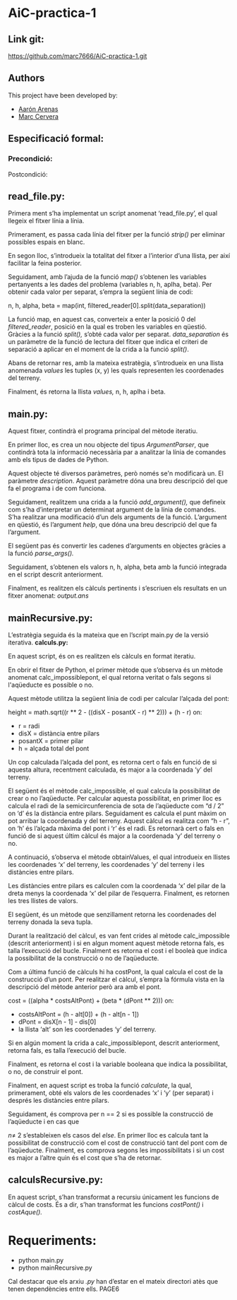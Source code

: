 # AiC-practica-1

## Link git:

https://github.com/marc7666/AiC-practica-1.git

## Authors
This project have been developed by:
- [Aarón Arenas](https://github.com/aaron-at97)
- [Marc Cervera](https://github.com/marc7666)

## Especificació formal:

### Precondició: 



Postcondició: 

## read_file.py:

Primera ment s’ha implementat un script anomenat ‘read\_file.py’, el qual llegeix el fitxer línia a línia.

Primerament, es passa cada línia del fitxer per la funció *strip()* per eliminar possibles espais en blanc.

En segon lloc, s’introdueix la totalitat del fitxer a l’interior d’una llista, per així facilitar la feina posterior.

Seguidament, amb l’ajuda de la funció *map()* s’obtenen les variables pertanyents a les dades del problema (variables n, h, aplha, beta). Per obtenir cada valor per separat, s’empra la següent línia de codi:

n, h, alpha, beta = map(int, filtered\_reader[0].split(data\_separation))

La funció map, en aquest cas, converteix a enter la posició 0 del *filtered\_reader*, posició en la qual es troben les variables en qüestió. Gràcies a la funció *split(),*  s’obté  cada valor per separat. *data\_separation* és un paràmetre de la funció de lectura del fitxer que indica el criteri de separació a aplicar en el moment de la crida a la funció *split()*.

Abans de retornar res, amb la mateixa estratègia, s’introdueix en una llista anomenada *values* les tuples (x, y) les quals representen les coordenades del terreny.

Finalment, és retorna la llista *values,* n, h, aplha i beta.

## main.py:

Aquest fitxer, contindrà el programa principal del mètode iteratiu.

En primer lloc, es crea un nou objecte del tipus *ArgumentParser*, que contindrà tota la informació necessària par a analitzar la línia de comandes amb els tipus de dades de Python.

Aquest objecte té diversos paràmetres, però només se'n modificarà un. El paràmetre *description*. Aquest paràmetre dóna una breu descripció del que fa el programa i de com funciona.

Seguidament, realitzem una crida a la funció *add\_argument(),* que defineix com s’ha d’interpretar un determinat argument de la línia de comandes. S’ha realitzar una modificació d’un dels arguments de la funció. L’argument en qüestió, és l’argument *help*, que dóna una breu descripció del que fa l’argument.

El següent pas és convertir les cadenes d’arguments en objectes gràcies a la funció *parse\_args().*

Seguidament, s’obtenen els valors n, h, alpha, beta amb la funció integrada en el script descrit anteriorment.

Finalment, es realitzen els càlculs pertinents i s’escriuen els resultats en un fitxer anomenat: *output.ans*

## mainRecursive.py:

L’estratègia seguida és la mateixa que en l’script main.py de la versió iterativa.  **calculs.py:** 

En aquest script, és on es realitzen els càlculs en format iteratiu.

En  obrir  el  fitxer  de  Python,  el  primer  mètode  que  s’observa  és  un  mètode  anomenat calc\_impossiblepont, el qual retorna veritat o fals segons si l'aqüeducte es possible o no.

Aquest mètode utilitza la següent línia de codi per calcular l’alçada del pont:

height = math.sqrt((r \*\* 2 - ((disX - posantX - r) \*\* 2))) + (h - r) on:

- r = radi
- disX = distància entre pilars
- posantX = primer pilar
- h = alçada total del pont

Un cop calculada l’alçada del pont, es retorna cert o fals en funció de si aquesta altura, recentment calculada, és major a la coordenada ‘y’ del terreny.

El següent és el mètode calc\_impossible, el qual calcula la possibilitat de crear o no l’aqüeducte. Per calcular aquesta possibilitat, en primer lloc es calcula el radi de la semicircunferencia de sota de l’aqüeducte com “d / 2” on ‘d’ és la distància entre pilars. Seguidament es calcula el punt màxim on pot arribar la coordenada y del terreny. Aquest càlcul es realitza com “h - r”, on ‘h’ és l’alçada màxima del pont i ‘r’ és el radi. Es retornarà cert o fals en funció de si aquest últim càlcul és major a la coordenada ‘y’ del terreny o no.

A continuació, s’observa el mètode obtainValues, el qual introdueix en llistes les coordenades ‘x’ del terreny, les coordenades ‘y’ del terreny i les distàncies entre pilars.

Les distàncies entre pilars es calculen com la coordenada ‘x’ del pilar de la dreta menys la coordenada ‘x’ del pilar de l’esquerra. Finalment, es retornen les tres llistes de valors.

El següent, és un mètode que senzillament retorna les coordenades del terreny donada la seva tupla.

Durant la realització del càlcul, es van fent crides al mètode calc\_impossible (descrit anteriorment) i si en algun moment aquest mètode retorna fals, es talla l’execució del bucle. Finalment es retorna el cost i el booleà que indica la possibilitat de la construcció o no de l’aqüeducte.

Com a última funció de càlculs hi ha costPont, la qual calcula el cost de la construcció d’un pont. Per realitzar el càlcul, s’empra la fórmula vista en la descripció del mètode anterior però ara amb el pont.

cost = ((alpha \* costsAltPont) + (beta \* (dPont \*\* 2))) on:

- costsAltPont = (h - alt[0]) + (h - alt[n - 1])
- dPont = disX[n - 1] - dis[0]
- la llista ‘alt’ son les coordenades ‘y’ del terreny.

Si en algún moment la crida a calc\_impossiblepont, descrit anteriorment, retorna fals, es talla l’execució del bucle.

Finalment, es retorna el cost i la variable booleana que indica la possibilitat, o no, de construir el pont.

Finalment, en aquest script es troba la funció *calculate*, la qual, primerament, obté els valors de les coordenades ‘x’ i ‘y’ (per separat) i després les distàncies entre pilars.

Seguidament, és comprova per n == 2 si es possible la construcció de l’aqüeducte i en cas que

*n*≠ 2 s’estableixen els casos del *else*. En primer lloc es calcula tant la possibilitat de construcció com el cost de construcció tant del pont com de l’aqüeducte. Finalment, es comprova segons les impossibilitats i si un cost es major a l’altre quin és el cost que s’ha de retornar.

## calculsRecursive.py:

En aquest script, s’han transformat a recursiu únicament les funcions de càlcul de costs. És a dir, s’han transformat les funcions *costPont()* i *costAque().*


# Requeriments:

- python main.py <File>
- python mainRecursive.py <File>

Cal destacar que els arxiu *.py* han d’estar en el mateix directori atès que tenen dependències entre ells.
PAGE6

